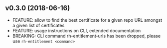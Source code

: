 ## v0.3.0 (2018-06-16)

* FEATURE: allow to find the best certificate for a given repo URL amongst a
  given list of certificates
* FEATURE: usage instructions on CLI, extended documentation
* BREAKING: CLI command rh-entitlement-urls has been dropped, please use
  `rh-entitlement <command>`
